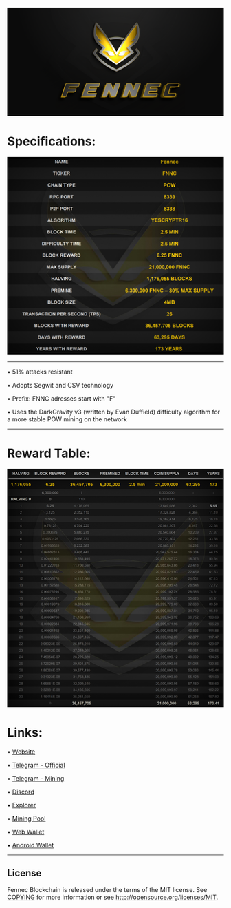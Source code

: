 ![](share/pixmaps/splashscreen_github_2048_3.png)


Specifications:
==================

![](share/pixmaps/specs.jpg)


---


• 51% attacks resistant

• Adopts Segwit and CSV technology

• Prefix: FNNC adresses start with "F"  

• Uses the DarkGravity v3 (written by Evan Duffield) difficulty algorithm for a more stable POW mining on the network


---

Reward Table:
==================

![](share/pixmaps/Fennec-Reward-Table_07.jpg)





Links:
==================

• [Website](https://fennecblockchain.com/)

• [Telegram - Official](https://t.me/FennecPortal)

• [Telegram - Mining](https://t.me/FennecMiningPortal)

• [Discord](https://discord.gg/HUepGGUKW4)

• [Explorer](https://scan.fennecblockchain.com/)

• [Mining Pool](https://mine.fennecblockchain.com)

• [Web Wallet](https://fennecwallet.com)

• [Android Wallet](https://play.google.com/store/apps/details?id=com.fennec.wallet)


---



License
-------

Fennec Blockchain is released under the terms of the MIT license. See [COPYING](COPYING) for more
information or see http://opensource.org/licenses/MIT.
